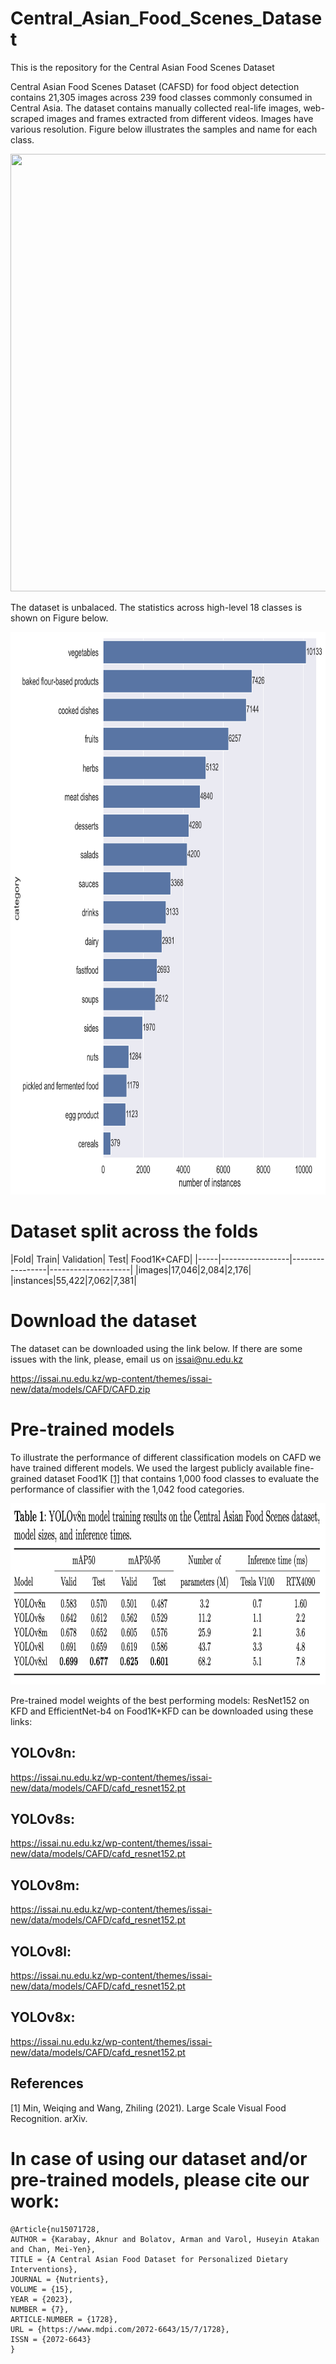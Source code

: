 # Central_Asian_Food_Scenes_Dataset
This is the repository for the Central Asian Food Scenes Dataset

Central Asian Food Scenes Dataset (CAFSD) for food object detection contains 21,305 images across 239 food classes commonly consumed in Central Asia. The dataset contains manually collected real-life images, web-scraped images and frames extracted from different videos. Images have various resolution.
Figure below illustrates the samples and name for each class.

<img src="https://github.com/IS2AI/Kazakh-Food-Dataset/blob/main/figures/samples.png" width="750" height="700">

The dataset is unbalaced. The statistics across high-level 18 classes is shown on Figure below.

<img src="https://github.com/IS2AI/Central_Asian_Food_Scenes_Dataset/blob/main/figures/statistics.png" width="800" height="900">

# Dataset split across the folds

|Fold| Train| Validation| Test| Food1K+CAFD|
|-----|-----------------|-----------------|--------------------|
|images|17,046|2,084|2,176|
|instances|55,422|7,062|7,381|

# Download the dataset

The dataset can be downloaded using the link below. If there are some issues with the link, please, email us on issai@nu.edu.kz

https://issai.nu.edu.kz/wp-content/themes/issai-new/data/models/CAFD/CAFD.zip

# Pre-trained models

To illustrate the performance of different classification models on CAFD we have trained different models. We used the largest publicly available fine-grained dataset Food1K [[1]](#1) that contains 1,000 food classes to evaluate the performance of classifier with the 1,042 food categories.

<img src="https://github.com/IS2AI/Central_Asian_Food_Scenes_Dataset/blob/main/figures/table_results.png" width="1200" height="290">

Pre-trained model weights of the best performing models: ResNet152 on KFD and EfficientNet-b4 on Food1K+KFD can be downloaded using these links:

## YOLOv8n: 
https://issai.nu.edu.kz/wp-content/themes/issai-new/data/models/CAFD/cafd_resnet152.pt

## YOLOv8s: 
https://issai.nu.edu.kz/wp-content/themes/issai-new/data/models/CAFD/cafd_resnet152.pt

## YOLOv8m: 
https://issai.nu.edu.kz/wp-content/themes/issai-new/data/models/CAFD/cafd_resnet152.pt

## YOLOv8l: 
https://issai.nu.edu.kz/wp-content/themes/issai-new/data/models/CAFD/cafd_resnet152.pt

## YOLOv8x: 
https://issai.nu.edu.kz/wp-content/themes/issai-new/data/models/CAFD/cafd_resnet152.pt



## References
<a id="1">[1]</a> 
Min, Weiqing and Wang,  Zhiling (2021). 
Large Scale Visual Food Recognition. 
arXiv.

# In case of using our dataset and/or pre-trained models, please cite our work:
```
@Article{nu15071728,
AUTHOR = {Karabay, Aknur and Bolatov, Arman and Varol, Huseyin Atakan and Chan, Mei-Yen},
TITLE = {A Central Asian Food Dataset for Personalized Dietary Interventions},
JOURNAL = {Nutrients},
VOLUME = {15},
YEAR = {2023},
NUMBER = {7},
ARTICLE-NUMBER = {1728},
URL = {https://www.mdpi.com/2072-6643/15/7/1728},
ISSN = {2072-6643}
}
```
